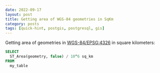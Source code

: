 ```yaml
---
date: 2022-09-17
layout: post
title: Getting area of WGS-84 geometries in SqKm
category: posts
tags: [quick-hint, postgis, postgresql, gis]
---
```


Getting area of geometries in [WGS-84/EPSG:4326](https://spatialreference.org/ref/epsg/wgs-84/) in square kilometers:

```sql
SELECT
  ST_Area(geometry, false) / 10^6 sq_km
FROM
  my_table
```
